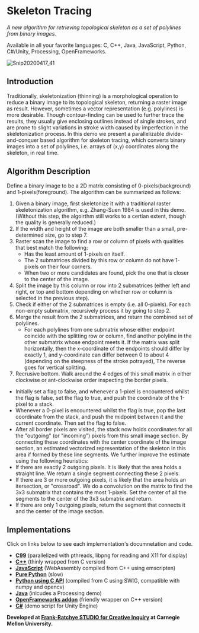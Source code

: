# Skeleton Tracing

*A new algorithm for retrieving topological skeleton as a set of polylines from binary images.*

Available in all your favorite languages: C, C++, Java, JavaScript, Python, C#/Unity, Processing, OpenFrameworks.

![Snip20200417_41](https://user-images.githubusercontent.com/7929704/79626790-c39c3980-8100-11ea-82c8-3da4380c1128.png)

## Introduction


Traditionally, skeletonization (thinning) is a morphological operation to reduce a binary image to its topological skeleton, returning a raster image as result. However, sometimes a vector representation (e.g. polylines) is more desirable. Though contour-finding can be used to further trace the results, they usually give enclosing outlines instead of single strokes, and are prone to slight variations in stroke width caused by imperfection in the skeletonization process. In this demo we present a parallelizable divide-and-conquer based algorithm for skeleton tracing, which converts binary images into a set of polylines, i.e. arrays of (x,y) coordinates along the skeleton, in real time.

## Algorithm Description

Define a binary image to be a 2D matrix consisting of 0-pixels(background) and 1-pixels(foreground). The algorithm can be summarized as follows:

1. Given a binary image, first skeletonize it with a traditional raster skeletonization algorithm, e.g. Zhang-Suen 1984 is used in this demo. (Without this step, the algoirthm still works to a certian extent, though the quality is generally reduced.)
2. If the width and height of the image are both smaller than a small, pre-determined size, go to step 7.
3. Raster scan the image to find a row or column of pixels with qualities that best match the following:
	- Has the least amount of 1-pixels on itself.
	- The 2 submatrices divided by this row or column do not have 1-pixels on their four corners.
	- When two or more candidates are found, pick the one that is closer to the center of the image.
4. Split the image by this column or row into 2 submatrices (either left and right, or top and bottom depending on whether row or column is selected in the previous step).
5. Check if either of the 2 submatrices is empty (i.e. all 0-pixels). For each non-empty submatrix, recursively process it by going to step 2.
6. Merge the result from the 2 submatrices, and return the combined set of polylines.
	- For each polylines from one submatrix whose either endpoint coincide with the splitting row or column, find another polyline in the other submatrix whose endpoint meets it. If the matrix was split horizontally, then the x-coordinate of the endpoints should differ by exactly 1, and y-coordinate can differ between 0 to about 4 (depending on the steepness of the stroke potrayed), The reverse goes for vertical splitting.
7. Recrusive bottom. Walk around the 4 edges of this small matrix in either clockwise or ant-clockwise order inspecting the border pixels.
 - Initially set a flag to false, and whenever a 1-pixel is encountered whilst the flag is false, set the flag to true, and push the coordinate of the 1-pixel to a stack. 
 - Whenever a 0-pixel is encountered whilst the flag is true, pop the last coordinate from the stack, and push the midpoint between it and the current coordinate. Then set the flag to false.
 - After all border pixels are visited, the stack now holds coordinates for all the "outgoing" (or "incoming") pixels from this small image section. By connecting these coordinates with the center coordinate of the image section, an estimated vectorized representation of the skeleton in this area if formed by these line segments. We further improve the estimate using the following heuristics:
 - If there are exactly 2 outgoing pixels. It is likely that the area holds a straight line. We return a single segment connecting these 2 pixels.
 - If there are 3 or more outgoing pixels, it is likely that the area holds an itersection, or "crossroad". We do a convolution on the matrix to find the 3x3 submatrix that contains the most 1-pixels. Set the center of all the segments to the center of the 3x3 submatrix and return.
 - If there are only 1 outgoing pixels, return the segment that connects it and the center of the image section.
 
## Implementations
 
Click on links below to see each implementation's documnetation and code.
 
- [**C99**]() (parallelized with pthreads, libpng for reading and X11 for display)
- [**C++**]() (thinly wrapped from C version)
- [**JavaScript**]() (WebAssembly compiled from C++ using emscripten)
- [**Pure Python**]() (slow)
- [**Python using C API**]() (compiled from C using SWIG, compatible with numpy and opencv)
- [**Java**]() (inlcudes a Processing demo)
- [**OpenFrameworks addon**]() (friendly wrapper on C++ version)
- [**C#**]() (demo script for Unity Engine)
 
 
**Developed at [Frank-Ratchye STUDIO for Creative Inquiry](https://studioforcreativeinquiry.org) at Carnegie Mellon University.**